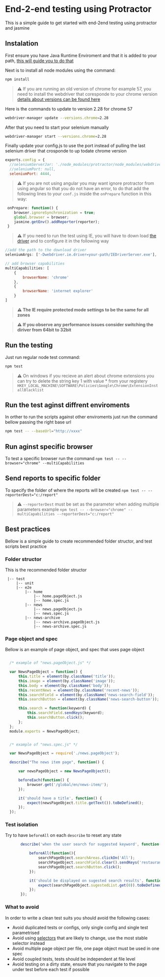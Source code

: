 # End-2-end testing using Protractor

This is a simple guide to get started with end-2end testing using protractor and jasmine

## Instalation

First ensure you have Java Runtime Enviroment and that it is added to your path, [this will guide you to do that](https://docs.oracle.com/javase/tutorial/essential/environment/paths.html)


Next is to install all node modules using the command:

```sh
npm install
```

> **⚠** If you are running an old version of chrome for example 57, you need to install the webdriver that coresponde to your chrome version [details about versions can be found here](https://sites.google.com/a/chromium.org/chromedriver/downloads)

Here is the commands to update to version 2.28 for chrome 57
```sh
webdriver-manager update --versions.chrome=2.28
```

After that you need to start your selenium manually
```sh
webdriver-manager start --versions.chrome=2.28
```

Finally update your config.js to use the port instead of pulling the last selenium driver that crosponde to up todate chrome version
```js
exports.config = {  
  //seleniumServerJar: './node_modules/protractor/node_modules/webdriver-manager/selenium/selenium-server-standalone-2.53.1.jar',
  //seleniumPort: null,
  seleniumPort: 4444,
```

> **⚠** If you are not using angular you may want ignore protractor from using angular so that you do not have an error, to do that add the following lines to your `conf.js` inside the `onPrepare` function in this way:

```js
 onPrepare: function() {
    browser.ignoreSynchronization = true;
    global.browser = browser;
    jasmine.getEnv().addReporter(reporter);
 }
```

> **⚠** If you need to run the test using IE, you will have to down load [the driver](http://selenium-release.storage.googleapis.com/index.html?path=2.53/) and to configure it in the following way

```js
//add the path to the download driver
seleniumArgs: ['-Dwebdriver.ie.driver=your-path/IEDriverServer.exe'],

// add browser capabilities
multiCapabilities: [
    {
        browserName: 'chrome'
    },
    {
        browserName: 'internet explorer'
    }
]
```

> **⚠ The IE require protected mode settings to be the same for all zones**

> **⚠ If you observe any performance issues consider switching the diriver from 64bit to 32bit**

## Run the testing

Just run regular node test command:

```sh
npm test
```

> **⚠** On windows if you recieve an alert about chrome extensions you can try to delete the string key 1 with value * from your registery
> `HKEY_LOCAL_MACHINE\SOFTWARE\Policies\Google\Chrome\ExtensionInstallBlacklist`

## Run the test aginst diffrent enviroments

In orther to run the scripts against other enviroments just run the command bellow passing the right base url 

```sh
npm test -- --baseUrl="http://xxxx"
```

## Run aginst specific browser

To test a specific browser run the command `npm test -- --browser="chrome" --multiCapabilities`

## Send reports to specific folder

To specify the folder of where the reports will be created `npm test -- --reporterDest="c:/report"`

> **⚠** `--reporterDest` must be set as the parameter when adding multiple parameters example `npm test -- --browser="chrome" --multiCapabilities --reporterDest="c:/report"`

## Best practices

Bellow is a simple guide to create recommended folder structor, and test scripts best practice

### Folder structor

This is the recommended folder structor

```dir
 |-- test
     |-- unit
     |-- e2e
         |-- home
             |-- home.pageObject.js
             |-- home.spec.js
         |-- news
             |-- news.pageObject.js
             |-- news.spec.js
         |-- news-archive
             |-- news-archive.pageObject.js
             |-- news-archive.spec.js
```

### Page object and spec

Bellow is an example of page object, and spec that uses page object

```js

  /* example of "news.pageObject.js" */

  var NewsPageObject = function() {
      this.title = element(by.className('title'));
      this.image = element(by.className('image'));
      this.body = element(by.className('body'));
      this.recentNews = element(by.className('recent-news'));
      this.searchField = element(by.className('news-search-field'));
      this.searchButton = element(by.className('news-search-button'));

      this.search = function(keyword) {
          this.searchField.sendKeys(keyword);
          this.searchButton.click();
      };
  };
  module.exports = NewsPageObject;


  /* example of "news.spec.js" */

  var NewsPageObject = require('./news.pageObject');

  describe("The news item page", function() {

      var newsPageObject = new NewsPageObject();

      beforeEach(function() {
          browser.get('/global/en/news-item/');
      });

      it('should have a title', function() {
          expect(newsPageObject.title.getText()).toBeDefined();
      });
  });
```

### Test isolation

Try to have `beforeAll` on each `describe` to reset any state

```js
       describe('when the user search for suggested keyword', function(){

           beforeAll(function(){
               searchPageObject.searchAreas.clickOn('All');
               searchPageObject.searchField.clear().sendKeys('restaurant menu');
               searchPageObject.searchButton.click();
           });

           it('should be displayed on sugested search results', function(){
               expect(searchPageObject.sugestedList.get(0)).toBeDefined();
           });
       });
```

### What to avoid

In order to write a clean test suits you should avoid the following cases:

- Avoid duplicated tests or configs, only single config and single test parametrised
- Avoid using [selectors](https://github.com/angular/protractor/blob/master/docs/locators.md) that are likely to change, use the most stable selector instead
- Avoid multiple page object per file, one page object must be used in one spec
- Avoid coupled tests, tests should be independent at file level
- Avoid testing on a dirty state, ensure that you navigate to the page under test before each test if possible
